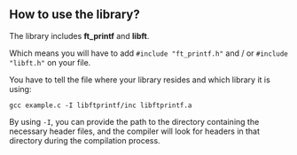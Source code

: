 ## How to use the library?

The library includes **ft_printf** and **libft**.

Which means you will have to add `#include "ft_printf.h"` and / or `#include "libft.h"` on your file.

You have to tell the file where your library resides and which library it is using:
```
gcc example.c -I libftprintf/inc libftprintf.a
```

By using `-I`, you can provide the path to the directory containing the necessary header files, and the compiler will look for headers in that directory during the compilation process.
